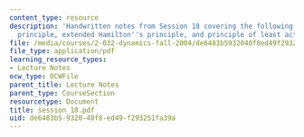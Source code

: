 ```yaml
---
content_type: resource
description: 'Handwritten notes from Session 18 covering the following topics: D''Alembert''s
  principle, extended Hamilton''s principle, and principle of least action.'
file: /media/courses/2-032-dynamics-fall-2004/de6483b5932040f8ed49f293251fa39a_session_18.pdf
file_type: application/pdf
learning_resource_types:
- Lecture Notes
ocw_type: OCWFile
parent_title: Lecture Notes
parent_type: CourseSection
resourcetype: Document
title: session_18.pdf
uid: de6483b5-9320-40f8-ed49-f293251fa39a
---
```

